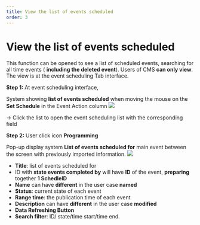 ```yaml
---
title: View the list of events scheduled
order: 3
---
```


# View the list of events scheduled
This function can be opened to see a list of scheduled events, searching for all time events ( **including the deleted event**). Users of CMS **can only view**. The view is at the event scheduling Tab interface.

 **Step 1:** At event scheduling interface,

 System showing **list of events scheduled** when moving the mouse on the **Set Schedule** in the Event Action column ![](../../images/Action_Schedule.png)

→ Click the list to open the event scheduling list with the corresponding field

 **Step 2:** User click icon **Programming**

 Pop-up display system **List of events scheduled for** main event between the screen with previously imported information. ![](../../images/Popup_Schedule_List.png)

* **Title**: list of events scheduled for
* ID with **state events completed by** will have **ID** of the event, **preparing** together **1 SchedleID**
* **Name** can have **different** in the user case **named**
* **Status**: current state of each event
* **Range time**: the publication time of each event
* **Description** can have **different** in the user case **modified**
* **Data Refreshing Button**
* **Search filter**: ID/ state/time start/time end. 